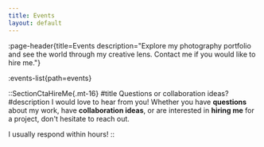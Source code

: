 ```yaml
---
title: Events
layout: default
---
```


:page-header{title=Events description="Explore my photography portfolio and see the world through my creative lens. Contact me if you would like to hire me."}

:events-list{path=events}

::SectionCtaHireMe{.mt-16}
#title
Questions or collaboration ideas?
#description
I would love to hear from you! Whether you have __questions__ about my work, have __collaboration ideas__, or are interested in __hiring me__ for a project, don't hesitate to reach out.

I usually respond within hours!
::
